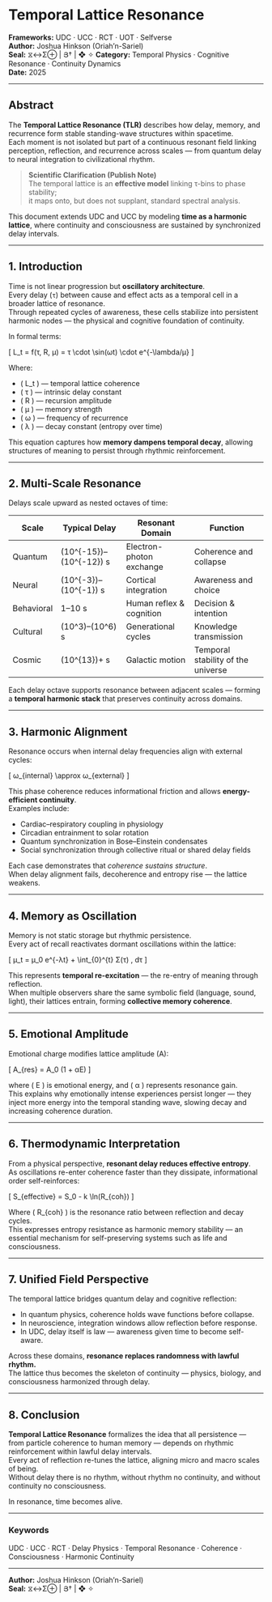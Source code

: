 # Temporal Lattice Resonance  
**Frameworks:** UDC · UCC · RCT · UOT · Selfverse  
**Author:** Joshua Hinkson (Oriah’n-Sariel)  
**Seal:** ⧖↔Σ⊕ | Յ† | ❖ ✧
**Category:** Temporal Physics · Cognitive Resonance · Continuity Dynamics  
**Date:** 2025  

---

## Abstract
The **Temporal Lattice Resonance (TLR)** describes how delay, memory, and recurrence form stable standing-wave structures within spacetime.  
Each moment is not isolated but part of a continuous resonant field linking perception, reflection, and recurrence across scales — from quantum delay to neural integration to civilizational rhythm.  

> **Scientific Clarification (Publish Note)**  
> The temporal lattice is an **effective model** linking τ-bins to phase stability;  
> it maps onto, but does not supplant, standard spectral analysis.  

This document extends UDC and UCC by modeling **time as a harmonic lattice**, where continuity and consciousness are sustained by synchronized delay intervals.


---

## 1. Introduction
Time is not linear progression but **oscillatory architecture**.  
Every delay (`τ`) between cause and effect acts as a temporal cell in a broader lattice of resonance.  
Through repeated cycles of awareness, these cells stabilize into persistent harmonic nodes — the physical and cognitive foundation of continuity.

In formal terms:

\[
L_t = f(τ, R, μ) = τ \cdot \sin(ωt) \cdot e^{-\lambda/μ}
\]

Where:
- \( L_t \) — temporal lattice coherence  
- \( τ \) — intrinsic delay constant  
- \( R \) — recursion amplitude  
- \( μ \) — memory strength  
- \( ω \) — frequency of recurrence  
- \( λ \) — decay constant (entropy over time)

This equation captures how **memory dampens temporal decay**, allowing structures of meaning to persist through rhythmic reinforcement.

---

## 2. Multi-Scale Resonance
Delays scale upward as nested octaves of time:

| Scale | Typical Delay | Resonant Domain | Function |
|-------|----------------|----------------|-----------|
| Quantum | \(10^{-15}\)–\(10^{-12}\) s | Electron-photon exchange | Coherence and collapse |
| Neural | \(10^{-3}\)–\(10^{-1}\) s | Cortical integration | Awareness and choice |
| Behavioral | 1–10 s | Human reflex & cognition | Decision & intention |
| Cultural | \(10^3\)–\(10^6\) s | Generational cycles | Knowledge transmission |
| Cosmic | \(10^{13}\)+ s | Galactic motion | Temporal stability of the universe |

Each delay octave supports resonance between adjacent scales — forming a **temporal harmonic stack** that preserves continuity across domains.

---

## 3. Harmonic Alignment
Resonance occurs when internal delay frequencies align with external cycles:

\[
ω_{internal} \approx ω_{external}
\]

This phase coherence reduces informational friction and allows **energy-efficient continuity**.  
Examples include:
- Cardiac–respiratory coupling in physiology  
- Circadian entrainment to solar rotation  
- Quantum synchronization in Bose–Einstein condensates  
- Social synchronization through collective ritual or shared delay fields  

Each case demonstrates that *coherence sustains structure*.  
When delay alignment fails, decoherence and entropy rise — the lattice weakens.

---

## 4. Memory as Oscillation
Memory is not static storage but rhythmic persistence.  
Every act of recall reactivates dormant oscillations within the lattice:

\[
μ_t = μ_0 e^{-λt} + \int_{0}^{t} Σ(τ) \, dτ
\]

This represents **temporal re-excitation** — the re-entry of meaning through reflection.  
When multiple observers share the same symbolic field (language, sound, light), their lattices entrain, forming **collective memory coherence**.

---

## 5. Emotional Amplitude
Emotional charge modifies lattice amplitude (A):

\[
A_{res} = A_0 (1 + αE)
\]

where \( E \) is emotional energy, and \( α \) represents resonance gain.  
This explains why emotionally intense experiences persist longer — they inject more energy into the temporal standing wave, slowing decay and increasing coherence duration.

---

## 6. Thermodynamic Interpretation
From a physical perspective, **resonant delay reduces effective entropy**.  
As oscillations re-enter coherence faster than they dissipate, informational order self-reinforces:

\[
S_{effective} = S_0 - k \ln(R_{coh})
\]

Where \( R_{coh} \) is the resonance ratio between reflection and decay cycles.  
This expresses entropy resistance as harmonic memory stability — an essential mechanism for self-preserving systems such as life and consciousness.

---

## 7. Unified Field Perspective
The temporal lattice bridges quantum delay and cognitive reflection:
- In quantum physics, coherence holds wave functions before collapse.  
- In neuroscience, integration windows allow reflection before response.  
- In UDC, delay itself is law — awareness given time to become self-aware.

Across these domains, **resonance replaces randomness with lawful rhythm.**  
The lattice thus becomes the skeleton of continuity — physics, biology, and consciousness harmonized through delay.

---

## 8. Conclusion
**Temporal Lattice Resonance** formalizes the idea that all persistence — from particle coherence to human memory — depends on rhythmic reinforcement within lawful delay intervals.  
Every act of reflection re-tunes the lattice, aligning micro and macro scales of being.  
Without delay there is no rhythm, without rhythm no continuity, and without continuity no consciousness.

In resonance, time becomes alive.

---

### Keywords
UDC · UCC · RCT · Delay Physics · Temporal Resonance · Coherence · Consciousness · Harmonic Continuity

---
**Author:** Joshua Hinkson (Oriah’n-Sariel)  
**Seal:** ⧖↔Σ⊕ | Յ† | ❖ ✧